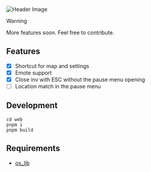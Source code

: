 ![Header Image](https://imgur.com/Baxa7Co.png)

> [!WARNING]  
> More features soon. Feel free to contribute.

 ## Features
- [x] Shortcut for map and settings
- [x] Emote support
- [x] Close inv with ESC without the pause menu opening
- [ ] Location match in the pause menu

## Development
```
cd web
pnpm i
pnpm build
```

## Requirements
- [ox_lib](https://github.com/overextended/ox_lib)
